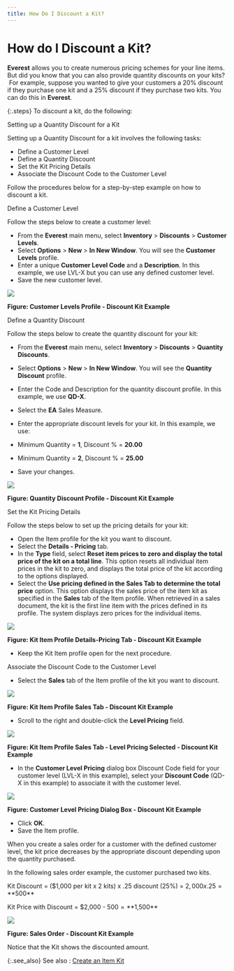 ```yaml
---
title: How Do I Discount a Kit?
---
```


# How do I Discount a Kit?


**Everest** allows you  to create numerous pricing schemes for your line items. But did you know  that you can also provide quantity discounts on your kits?  For  example, suppose you wanted to give your customers a 20% discount if they  purchase one kit and a 25% discount if they purchase two kits. You can  do this in **Everest**.


{:.steps}
To discount a kit, do the following:


Setting up a Quantity Discount for a Kit


Setting up a Quantity Discount for a kit involves the following  tasks:

- Define a Customer  Level
- Define a Quantity  Discount
- Set the Kit Pricing  Details
- Associate the Discount  Code to the Customer Level



Follow the procedures below for a step-by-step example on  how to discount a kit.


Define a Customer Level


Follow the steps below to create a customer level:

- From the **Everest** main menu, select **Inventory**  > **Discounts** > **Customer 
 Levels**.
- Select **Options**  > **New** > **In 
 New Window**. You will see the **Customer 
 Levels** profile.
- Enter a unique  **Customer Level Code** and a **Description**. In this example, we use  LVL-X but you can use any defined customer level.
- Save the new customer  level.



![]({{site.mi_baseurl}}/img/customer_levels_profile_discount_kit_mi.gif)


**Figure: Customer Levels Profile - Discount Kit  Example**


Define a Quantity Discount


Follow the steps below to create the quantity discount for  your kit:

- From the **Everest** main menu, select **Inventory**  > **Discounts** > **Quantity 
 Discounts**.
- Select **Options**  > **New** > **In 
 New Window**. You will see the **Quantity 
 Discount** profile.
- Enter the Code  and Description for the quantity discount profile. In this example, we  use **QD-X**.
- Select the **EA** Sales Measure.
- Enter the appropriate  discount levels for your kit. In this example, we use:


- Minimum Quantity  = **1**, Discount % = **20.00**
- Minimum Quantity  = **2**, Discount % = **25.00**


- Save your changes.



![]({{site.mi_baseurl}}/img/quantity_discount_profile_discount_kit_mi.gif)


**Figure: Quantity Discount Profile - Discount  Kit Example**


Set the Kit Pricing Details


Follow the steps below to set up the pricing details for  your kit:

- Open the Item profile  for the kit you want to discount.
- Select the **Details - Pricing** tab.
- In the **Type**  field, select **Reset item prices to zero 
 and display the total price of the kit on a total line**. This option  resets all individual item prices in the kit to zero, and displays the  total price of the kit according to the options displayed.
- Select the **Use pricing defined in the Sales Tab to determine 
 the total price** option. This option displays the sales price of  the item kit as specified in the **Sales**  tab of the Item profile. When retrieved in a sales document, the kit is  the first line item with the prices defined in its profile. The system  displays zero prices for the individual items.



![]({{site.mi_baseurl}}/img/kit_item_profile_details_pricing_tab_discount_kit_mi.gif)


**Figure: Kit Item Profile Details-Pricing Tab  - Discount Kit Example**

- Keep the Kit Item  profile open for the next procedure.



Associate the Discount Code to the Customer Level

- Select the **Sales** tab of the Item profile of the  kit you want to discount.



![]({{site.mi_baseurl}}/img/kit_item_profile_sales_tab_discount_kit_mi.gif)


**Figure: Kit Item Profile Sales Tab - Discount  Kit Example**

- Scroll to the right  and double-click the **Level Pricing**  field.



![]({{site.mi_baseurl}}/img/kit_item_profile_sales_tab_level_pricing_selected_discount_kit_mi.gif)


**Figure: Kit Item Profile Sales Tab - Level Pricing  Selected - Discount Kit Example**

- In the **Customer 
 Level Pricing** dialog box Discount Code field for your customer  level (LVL-X in this example), select your **Discount 
 Code** (QD-X in this example) to associate it with the customer level.



![]({{site.mi_baseurl}}/img/customer_level_pricing_dialog_box_discount_kit_mi.gif)


**Figure: Customer Level Pricing Dialog Box - Discount  Kit Example**

- Click **OK**.
- Save the Item profile.



When you create a sales order for a customer with the defined  customer level, the kit price decreases by the appropriate discount depending  upon the quantity purchased.


In the following sales order example, the customer purchased  two kits.


Kit Discount = ($1,000 per kit x 2 kits) x .25 discount (25%)  = $2,000 x .25 = **$500**


Kit Price with Discount = $2,000 - $500 = **$1,500**


![]({{site.mi_baseurl}}/img/sales_order_example_discount_kit_mi.gif)


**Figure: Sales Order - Discount Kit Example**


Notice that the Kit shows the discounted amount.


{:.see_also}
See also
: [Create an Item  Kit]({{site.mi_baseurl}}/create-regular-items-kits-and-assemblies/creating-an-item-kit/create_an_item_kit.html)

